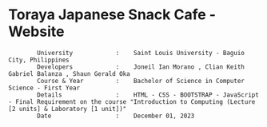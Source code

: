 # Toraya Japanese Snack Cafe - Website
            University            :    Saint Louis University - Baguio City, Philippines
            Developers            :    Joneil Ian Morano , Clian Keith Gabriel Balanza , Shaun Gerald Oka
            Course & Year         :    Bachelor of Science in Computer Science - First Year
            Details               :    HTML - CSS - BOOTSTRAP - JavaScript - Final Requirement on the course "Introduction to Computing (Lecture [2 units] & Laboratory [1 unit])"
            Date                  :    December 01, 2023
            

